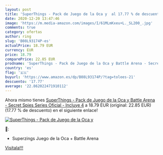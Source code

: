 ```yaml
---
layout: post
title: 'SuperThings - Pack de Juego de la Oca y  al 17.77 % de descuento'
date: 2020-12-20 13:47:46
image: 'https://m.media-amazon.com/images/I/61MLmKxeu+L._SL200_.jpg'
comments: true
category: ofertas
author: ring
slug: 'B08L93174P-es'
actualPrice: 18.79 EUR
currency: EUR
price: 18.79
comparePrice: 22.85 EUR
prodname: 'SuperThings - Pack de Juego de la Oca y Battle Arena - Secret Spies Series Oficial - Incluye 4'
country: 'es'
flag: '🇪🇸'
buyurl: 'https://www.amazon.es/dp/B08L93174P/?tag=tolees-21'
descuento: '17.77'
average: '22.862022471910112'
---
```


Ahora mismo tienes [SuperThings - Pack de Juego de la Oca y Battle Arena - Secret Spies Series Oficial - Incluye 4](https://www.amazon.es/dp/B08L93174P/?tag=tolees-21) a 18.79 EUR (original: 22.85 EUR) (17.77 %  de descuento) en el siguiente enlace!

[![SuperThings - Pack de Juego de la Oca y ](https://m.media-amazon.com/images/I/61MLmKxeu+L._SL200_.jpg)](https://www.amazon.es/dp/B08L93174P/?tag=tolees-21)

🔎:

- Superzings Juego de la Oca + Battle Arena

[Visítala!!!](https://www.amazon.es/dp/B08L93174P/?tag=tolees-21)
